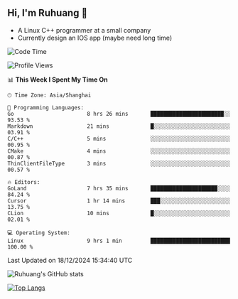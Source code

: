 ## Hi, I'm Ruhuang 👋

- A Linux C++ programmer at a small company
- Currently design an IOS app (maybe need long time)

<!--START_SECTION:waka-->
![Code Time](http://img.shields.io/badge/Code%20Time-209%20hrs%2021%20mins-blue)

![Profile Views](http://img.shields.io/badge/Profile%20Views-0-blue)

📊 **This Week I Spent My Time On** 

```text
🕑︎ Time Zone: Asia/Shanghai

💬 Programming Languages: 
Go                       8 hrs 26 mins       ███████████████████████░░   93.53 % 
Markdown                 21 mins             █░░░░░░░░░░░░░░░░░░░░░░░░   03.91 % 
C/C++                    5 mins              ░░░░░░░░░░░░░░░░░░░░░░░░░   00.95 % 
CMake                    4 mins              ░░░░░░░░░░░░░░░░░░░░░░░░░   00.87 % 
ThinClientFileType       3 mins              ░░░░░░░░░░░░░░░░░░░░░░░░░   00.57 % 

🔥 Editors: 
GoLand                   7 hrs 35 mins       █████████████████████░░░░   84.24 % 
Cursor                   1 hr 14 mins        ███░░░░░░░░░░░░░░░░░░░░░░   13.75 % 
CLion                    10 mins             █░░░░░░░░░░░░░░░░░░░░░░░░   02.01 % 

💻 Operating System: 
Linux                    9 hrs 1 min         █████████████████████████   100.00 % 
```


 Last Updated on 18/12/2024 15:34:40 UTC
<!--END_SECTION:waka-->

![Ruhuang's GitHub stats](https://github-readme-stats.vercel.app/api?username=ruhuang2001&count_private=true&hide_title=true&show_icons=true&theme=vue)

[![Top Langs](https://github-readme-stats.vercel.app/api/top-langs/?username=ruhuang2001&layout=compact)](https://github.com/anuraghazra/github-readme-stats)
